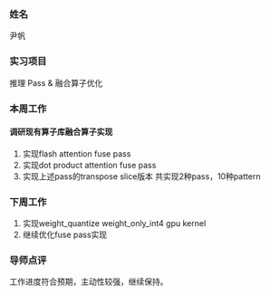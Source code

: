 ### 姓名
尹帆
### 实习项目
推理 Pass & 融合算子优化
### 本周工作
#### 调研现有算子库融合算子实现

1. 实现flash attention fuse pass
2. 实现dot product attention fuse pass
3. 实现上述pass的transpose slice版本
共实现2种pass，10种pattern

### 下周工作

1. 实现weight_quantize weight_only_int4 gpu kernel
2. 继续优化fuse pass实现

### 导师点评
工作进度符合预期，主动性较强，继续保持。

